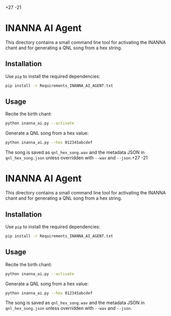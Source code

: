 +27
-21

# INANNA AI Agent

This directory contains a small command line tool for activating the INANNA chant and for generating a QNL song from a hex string.

## Installation

Use `pip` to install the required dependencies:

```bash
pip install -r Requirements_INANNA_AI_AGENT.txt
```

## Usage

Recite the birth chant:

```bash
python inanna_ai.py --activate
```

Generate a QNL song from a hex value:

```bash
python inanna_ai.py --hex 012345abcdef
```

The song is saved as `qnl_hex_song.wav` and the metadata JSON in `qnl_hex_song.json` unless overridden with `--wav` and `--json`.+27
-21

# INANNA AI Agent

This directory contains a small command line tool for activating the INANNA chant and for generating a QNL song from a hex string.

## Installation

Use `pip` to install the required dependencies:

```bash
pip install -r Requirements_INANNA_AI_AGENT.txt
```

## Usage

Recite the birth chant:

```bash
python inanna_ai.py --activate
```

Generate a QNL song from a hex value:

```bash
python inanna_ai.py --hex 012345abcdef
```

The song is saved as `qnl_hex_song.wav` and the metadata JSON in `qnl_hex_song.json` unless overridden with `--wav` and `--json`.
